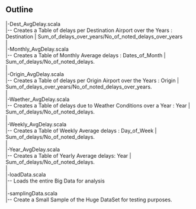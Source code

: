 ## Outline  
|-Dest_AvgDelay.scala      
|-- Creates a Table of delays per Destination Airport over the Years : Destination | Sum_of_delays_over_years/No_of_noted_delays_over_years     
|  
|-Monthly_AvgDelay.scala    
|-- Creates a Table of Monthly Average delays : Dates_of_Month | Sum_of_delays/No_of_noted_delays.     
|  
|-Origin_AvgDelay.scala    
|-- Creates a Table of delays per Origin Airport over the Years : Origin | Sum_of_delays_over_years/No_of_noted_delays_over_years.     
|  
|-Waether_AvgDelay.scala    
|-- Creates a Table of delays due to Weather Conditions over a Year : Year | Sum_of_delays/No_of_noted_delays.   
|  
|-Weekly_AvgDelay.scala    
|-- Creates a Table of Weekly Average delays : Day_of_Week | Sum_of_delays/No_of_noted_delays.   
|  
|-Year_AvgDelay.scala  
|-- Creates a Table of Yearly Average delays: Year | Sum_of_delays/No_of_noted_delays.   
|  
|-loadData.scala    
|-- Loads the entire Big Data for analysis  
|  
|-samplingData.scala    
|-- Create a Small Sample of the Huge DataSet for testing purposes.   
